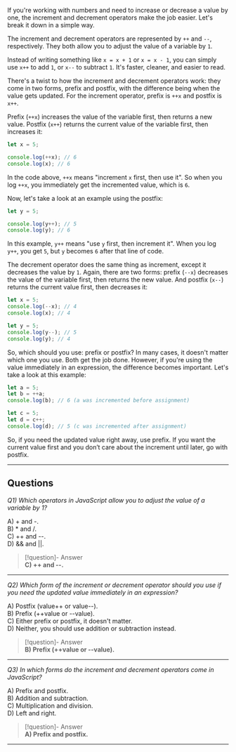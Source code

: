 If you're working with numbers and need to increase or decrease a value by one, the increment and decrement operators make the job easier. Let's break it down in a simple way.

The increment and decrement operators are represented by `++` and `--`, respectively. They both allow you to adjust the value of a variable by `1`.

Instead of writing something like `x = x + 1` or `x = x - 1`, you can simply use `x++` to add `1`, or `x--` to subtract `1`. It's faster, cleaner, and easier to read.

There's a twist to how the increment and decrement operators work: they come in two forms, prefix and postfix, with the difference being when the value gets updated. For the increment operator, prefix is `++x` and postfix is `x++`.

Prefix (`++x`) increases the value of the variable first, then returns a new value. Postfix (`x++`) returns the current value of the variable first, then increases it:

```js
let x = 5;

console.log(++x); // 6
console.log(x); // 6
```

In the code above, `++x` means "increment `x` first, then use it". So when you log `++x`, you immediately get the incremented value, which is `6`.

Now, let's take a look at an example using the postfix:

```js
let y = 5;

console.log(y++); // 5
console.log(y); // 6
```

In this example, `y++` means "use `y` first, then increment it". When you log `y++`, you get `5`, but `y` becomes `6` after that line of code.

The decrement operator does the same thing as increment, except it decreases the value by `1`. Again, there are two forms: prefix (`--x`) decreases the value of the variable first, then returns the new value. And postfix (`x--`) returns the current value first, then decreases it:

```js
let x = 5;
console.log(--x); // 4
console.log(x); // 4

let y = 5;
console.log(y--); // 5
console.log(y); // 4
```

So, which should you use: prefix or postfix? In many cases, it doesn't matter which one you use. Both get the job done. However, if you're using the value immediately in an expression, the difference becomes important. Let's take a look at this example:

```js
let a = 5;
let b = ++a;
console.log(b); // 6 (a was incremented before assignment)

let c = 5;
let d = c++;
console.log(d); // 5 (c was incremented after assignment)
```

So, if you need the updated value right away, use prefix. If you want the current value first and you don’t care about the increment until later, go with postfix.

---
## Questions

*Q1) Which operators in JavaScript allow you to adjust the value of a variable by 1?*

A) + and -.  
B) * and /.  
C) ++ and --.  
D) && and ||.  

> [!question]- Answer  
> **C) ++ and --.**  

---

*Q2) Which form of the increment or decrement operator should you use if you need the updated value immediately in an expression?*

A) Postfix (value++ or value--).  
B) Prefix (++value or --value).  
C) Either prefix or postfix, it doesn't matter.  
D) Neither, you should use addition or subtraction instead.  

> [!question]- Answer  
> **B) Prefix (++value or --value).**  

---

*Q3) In which forms do the increment and decrement operators come in JavaScript?*

A) Prefix and postfix.  
B) Addition and subtraction.  
C) Multiplication and division.  
D) Left and right.  

> [!question]- Answer  
> **A) Prefix and postfix.**  

---